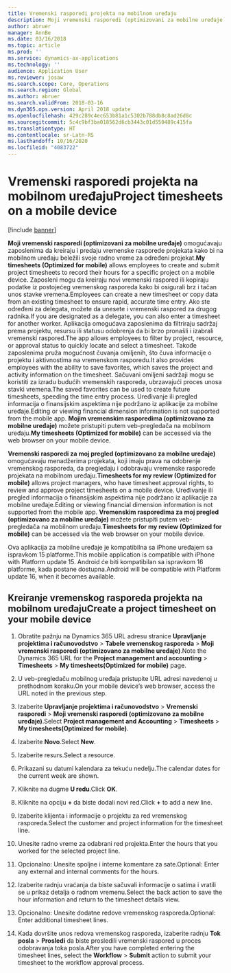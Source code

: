 ```yaml
---
title: Vremenski rasporedi projekta na mobilnom uređaju
description: Moji vremenski rasporedi (optimizovani za mobilne uređaje) omogućavaju zaposlenima da kreiraju i predaju vremenske rasporede projekata kako bi na mobilnom uređaju beležili svoje radno vreme za određeni projekat.
author: abruer
manager: AnnBe
ms.date: 03/16/2018
ms.topic: article
ms.prod: ''
ms.service: dynamics-ax-applications
ms.technology: ''
audience: Application User
ms.reviewer: josaw
ms.search.scope: Core, Operations
ms.search.region: Global
ms.author: abruer
ms.search.validFrom: 2018-03-16
ms.dyn365.ops.version: April 2018 update
ms.openlocfilehash: 429c289c4ec653b81a1c5302b788db8c8ad26d8c
ms.sourcegitcommit: 5c4c9bf3ba018562d6cb3443c01d550489c415fa
ms.translationtype: HT
ms.contentlocale: sr-Latn-RS
ms.lasthandoff: 10/16/2020
ms.locfileid: "4083722"
---
```

# <a name="project-timesheets-on-a-mobile-device"></a><span data-ttu-id="e5473-103">Vremenski rasporedi projekta na mobilnom uređaju</span><span class="sxs-lookup"><span data-stu-id="e5473-103">Project timesheets on a mobile device</span></span>

[!include [banner](../includes/banner.md)]

<span data-ttu-id="e5473-104">**Moji vremenski rasporedi (optimizovani za mobilne uređaje)** omogućavaju zaposlenima da kreiraju i predaju vremenske rasporede projekata kako bi na mobilnom uređaju beležili svoje radno vreme za određeni projekat.</span><span class="sxs-lookup"><span data-stu-id="e5473-104">**My timesheets (Optimized for mobile)** allows employees to create and submit project timesheets to record their hours for a specific project on a mobile device.</span></span> <span data-ttu-id="e5473-105">Zaposleni mogu da kreiraju novi vremenski raspored ili kopiraju podatke iz postojećeg vremenskog rasporeda kako bi osigurali brz i tačan unos stavke vremena.</span><span class="sxs-lookup"><span data-stu-id="e5473-105">Employees can create a new timesheet or copy data from an existing timesheet to ensure rapid, accurate time entry.</span></span> <span data-ttu-id="e5473-106">Ako ste određeni za delegata, možete da unesete i vremenski raspored za drugog radnika.</span><span class="sxs-lookup"><span data-stu-id="e5473-106">If you are designated as a delegate, you can also enter a timesheet for another worker.</span></span> <span data-ttu-id="e5473-107">Aplikacija omogućava zaposlenima da filtriraju sadržaj prema projektu, resursu ili statusu odobrenja da bi brzo pronašli i izabrali vremenski raspored.</span><span class="sxs-lookup"><span data-stu-id="e5473-107">The app allows employees to filter by project, resource, or approval status to quickly locate and select a timesheet.</span></span> <span data-ttu-id="e5473-108">Takođe zaposlenima pruža mogućnost čuvanja omiljenih, što čuva informacije o projektu i aktivnostima na vremenskom rasporedu.</span><span class="sxs-lookup"><span data-stu-id="e5473-108">It also provides employees with the ability to save favorites, which saves the project and activity information on the timesheet.</span></span> <span data-ttu-id="e5473-109">Sačuvani omiljeni sadržaji mogu se koristiti za izradu budućih vremenskih rasporeda, ubrzavajući proces unosa stavki vremena.</span><span class="sxs-lookup"><span data-stu-id="e5473-109">The saved favorites can be used to create future timesheets, speeding the time entry process.</span></span> <span data-ttu-id="e5473-110">Uređivanje ili pregled informacija o finansijskim aspektima nije podržano iz aplikacije za mobilne uređaje.</span><span class="sxs-lookup"><span data-stu-id="e5473-110">Editing or viewing financial dimension information is not supported from the mobile app.</span></span> <span data-ttu-id="e5473-111">**Mojim vremenskim rasporedima (optimizovano za mobilne uređaje)** možete pristupiti putem veb-pregledača na mobilnom uređaju.</span><span class="sxs-lookup"><span data-stu-id="e5473-111">**My timesheets (Optimized for mobile)** can be accessed via the web browser on your mobile device.</span></span>

<span data-ttu-id="e5473-112">**Vremenski rasporedi za moj pregled (optimizovano za mobilne uređaje)** omogućavaju menadžerima projekata, koji imaju prava na odobrenje vremenskog rasporeda, da pregledaju i odobravaju vremenske rasporede projekata na mobilnom uređaju.</span><span class="sxs-lookup"><span data-stu-id="e5473-112">**Timesheets for my review (Optimized for mobile)** allows project managers, who have timesheet approval rights, to review and approve project timesheets on a mobile device.</span></span> <span data-ttu-id="e5473-113">Uređivanje ili pregled informacija o finansijskim aspektima nije podržano iz aplikacije za mobilne uređaje.</span><span class="sxs-lookup"><span data-stu-id="e5473-113">Editing or viewing financial dimension information is not supported from the mobile app.</span></span> <span data-ttu-id="e5473-114">**Vremenskim rasporedima za moj pregled (optimizovano za mobilne uređaje)** možete pristupiti putem veb-pregledača na mobilnom uređaju.</span><span class="sxs-lookup"><span data-stu-id="e5473-114">**Timesheets for my review (Optimized for mobile)** can be accessed via the web browser on your mobile device.</span></span>

<span data-ttu-id="e5473-115">Ova aplikacija za mobilne uređaje je kompatibilna sa iPhone uređajem sa ispravkom 15 platforme.</span><span class="sxs-lookup"><span data-stu-id="e5473-115">This mobile application is compatible with iPhone with Platform update 15.</span></span>
<span data-ttu-id="e5473-116">Android će biti kompatibilan sa ispravkom 16 platforme, kada postane dostupna.</span><span class="sxs-lookup"><span data-stu-id="e5473-116">Android will be compatible with Platform update 16, when it becomes available.</span></span>

## <a name="create-a-project-timesheet-on-your-mobile-device"></a><span data-ttu-id="e5473-117">Kreiranje vremenskog rasporeda projekta na mobilnom uređaju</span><span class="sxs-lookup"><span data-stu-id="e5473-117">Create a project timesheet on your mobile device</span></span>

1.  <span data-ttu-id="e5473-118">Obratite pažnju na Dynamics 365 URL adresu stranice **Upravljanje projektima i računovodstvo** \> **Tabele vremenskog rasporeda** \> **Moji vremenski rasporedi (optimizovano za mobilne uređaje)**.</span><span class="sxs-lookup"><span data-stu-id="e5473-118">Note the Dynamics 365 URL for the **Project management and accounting** \> **Timesheets** \> **My timesheets(Optimized for mobile)** page.</span></span>

2.  <span data-ttu-id="e5473-119">U veb-pregledaču mobilnog uređaja pristupite URL adresi navedenoj u prethodnom koraku.</span><span class="sxs-lookup"><span data-stu-id="e5473-119">On your mobile device’s web browser, access the URL noted in the previous step.</span></span>
 
3.  <span data-ttu-id="e5473-120">Izaberite **Upravljanje projektima i računovodstvo** \> **Vremenski rasporedi** \> **Moji vremenski rasporedi (optimizovano za mobilne uređaje)**.</span><span class="sxs-lookup"><span data-stu-id="e5473-120">Select **Project management and Accounting** \> **Timesheets** \> **My timesheets(Optimized for mobile)**.</span></span>

4.  <span data-ttu-id="e5473-121">Izaberite **Novo**.</span><span class="sxs-lookup"><span data-stu-id="e5473-121">Select **New**.</span></span>

5.  <span data-ttu-id="e5473-122">Izaberite resurs.</span><span class="sxs-lookup"><span data-stu-id="e5473-122">Select a resource.</span></span>

6.  <span data-ttu-id="e5473-123">Prikazani su datumi kalendara za tekuću nedelju.</span><span class="sxs-lookup"><span data-stu-id="e5473-123">The calendar dates for the current week are shown.</span></span>

7.  <span data-ttu-id="e5473-124">Kliknite na dugme **U redu**.</span><span class="sxs-lookup"><span data-stu-id="e5473-124">Click **OK**.</span></span>

8.  <span data-ttu-id="e5473-125">Kliknite na opciju **+** da biste dodali novi red.</span><span class="sxs-lookup"><span data-stu-id="e5473-125">Click **+** to add a new line.</span></span>

9.  <span data-ttu-id="e5473-126">Izaberite klijenta i informacije o projektu za red vremenskog rasporeda.</span><span class="sxs-lookup"><span data-stu-id="e5473-126">Select the customer and project information for the timesheet line.</span></span>

10. <span data-ttu-id="e5473-127">Unesite radno vreme za odabrani red projekta.</span><span class="sxs-lookup"><span data-stu-id="e5473-127">Enter the hours that you worked for the selected project line.</span></span>

11. <span data-ttu-id="e5473-128">Opcionalno: Unesite spoljne i interne komentare za sate.</span><span class="sxs-lookup"><span data-stu-id="e5473-128">Optional: Enter any external and internal comments for the hours.</span></span>

12. <span data-ttu-id="e5473-129">Izaberite radnju vraćanja da biste sačuvali informacije o satima i vratili se u prikaz detalja o radnom vremenu.</span><span class="sxs-lookup"><span data-stu-id="e5473-129">Select the back action to save the hour information and return to the timesheet details view.</span></span>

13. <span data-ttu-id="e5473-130">Opcionalno: Unesite dodatne redove vremenskog rasporeda.</span><span class="sxs-lookup"><span data-stu-id="e5473-130">Optional: Enter additional timesheet lines.</span></span>

14. <span data-ttu-id="e5473-131">Kada dovršite unos redova vremenskog rasporeda, izaberite radnju **Tok posla** \> **Prosledi** da biste prosledili vremenski raspored u proces odobravanja toka posla.</span><span class="sxs-lookup"><span data-stu-id="e5473-131">After you have completed entering the timesheet lines, select the **Workflow** \> **Submit** action to submit your timesheet to the workflow approval process.</span></span>
